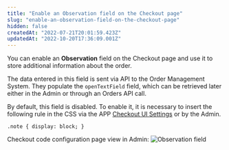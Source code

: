 ```yaml
---
title: "Enable an Observation field on the Checkout page"
slug: "enable-an-observation-field-on-the-checkout-page"
hidden: false
createdAt: "2022-07-21T20:01:59.423Z"
updatedAt: "2022-10-20T17:36:09.001Z"
---
```

You can enable an **Observation** field on the Checkout page and use it to store additional information about the order.

The data entered in this field is sent via API to the Order Management System. They populate the `openTextField` field, which can be retrieved later either in the Admin or through an Orders API call.

By default, this field is disabled. To enable it, it is necessary to insert the following rule in the CSS via the APP [Checkout UI Settings](https://developers.vtex.com/vtex-developer-docs/docs/vtex-checkout-ui-settings) or by the Admin.

`.note { display: block; }`

Checkout code configuration page view in Admin:
![Observation field](https://raw.githubusercontent.com/vtexdocs/dev-portal-content/main/images/enable-an-observation-field-on-the-checkout-page-0.PNG)
